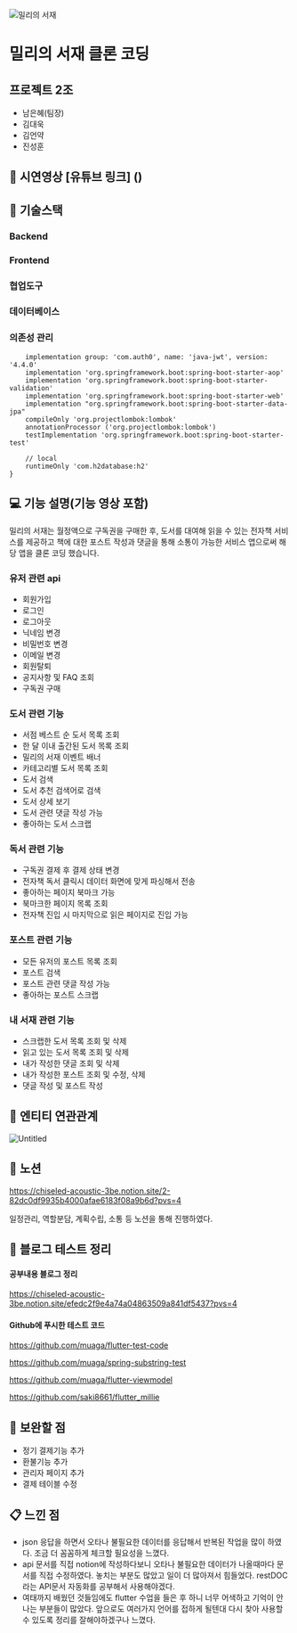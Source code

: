 ![밀리의 서재](https://github.com/muaga/flutter-last-project/assets/135561511/185d4cf1-4e8a-4b40-aed6-064c08574f57)

# 밀리의 서재 클론 코딩

## 프로젝트 2조
- 남은혜(팀장)
- 김대욱
- 김언약
- 진성훈

## 🎥 시연영상 [유튜브 링크] ()
## 🔧 기술스택
### Backend
### Frontend
### 협업도구
### 데이터베이스
### 의존성 관리 
```  dependencies { 
	implementation group: 'com.auth0', name: 'java-jwt', version: '4.4.0'
	implementation 'org.springframework.boot:spring-boot-starter-aop'
	implementation 'org.springframework.boot:spring-boot-starter-validation'
	implementation 'org.springframework.boot:spring-boot-starter-web'
	implementation "org.springframework.boot:spring-boot-starter-data-jpa"
	compileOnly 'org.projectlombok:lombok'
	annotationProcessor ('org.projectlombok:lombok')
	testImplementation 'org.springframework.boot:spring-boot-starter-test'

	// local
	runtimeOnly 'com.h2database:h2'
}
```

## 💻 기능 설명(기능 영상 포함)
밀리의 서재는 월정액으로 구독권을 구매한 후, 도서를 대여해 읽을 수 있는 전자책 서비스를 제공하고 책에 대한 포스트 작성과 댓글을 통해 소통이 가능한 서비스 앱으로써 해당 앱을 클론 코딩 했습니다.

### 유저 관련 api 
- 회원가입 
- 로그인 
- 로그아웃 
- 닉네임 변경 
- 비밀번호 변경 
- 이메일 변경 
- 회원탈퇴   
- 공지사항 및 FAQ 조회 
- 구독권 구매 

 ### 도서 관련 기능
- 서점 베스트 순 도서 목록 조회
- 한 달 이내 출간된 도서 목록 조회
- 밀리의 서재 이벤트 배너
- 카테고리별 도서 목록 조회
- 도서 검색
- 도서 추천 검색어로 검색
- 도서 상세 보기
- 도서 관련 댓글 작성 가능
- 좋아하는 도서 스크랩

### 독서 관련 기능
- 구독권 결제 후 결제 상태 변경
- 전자책 독서 클릭시 데이터 화면에 맞게 파싱해서 전송
- 좋아하는 페이지 북마크 가능
- 북마크한 페이지 목록 조회
- 전자책 진입 시 마지막으로 읽은 페이지로 진입 가능

### 포스트 관련 기능
- 모든 유저의 포스트 목록 조회
- 포스트 검색
- 포스트 관련 댓글 작성 가능
- 좋아하는 포스트 스크랩

### 내 서재 관련 기능
- 스크랩한 도서 목록 조회 및 삭제
- 읽고 있는 도서 목록 조회 및 삭제
- 내가 작성한 댓글 조회 및 삭제
- 내가 작성한 포스트 조회 및 수정, 삭제
- 댓글 작성 및 포스트 작성

## 🔗 엔티티 연관관계
![Untitled](https://prod-files-secure.s3.us-west-2.amazonaws.com/8c0f8da8-8102-4d9c-a7d3-02f780f53ee1/c29443fa-88b4-401a-bcc3-363252745e4f/Untitled.png)

## 📝 노션
https://chiseled-acoustic-3be.notion.site/2-82dc0df9935b4000afae6183f08a9b6d?pvs=4    

일정관리, 역할분담, 계획수립, 소통 등 노션을 통해 진행하였다.

## 🧩 블로그 테스트 정리

#### 공부내용 블로그 정리 
https://chiseled-acoustic-3be.notion.site/efedc2f9e4a74a04863509a841df5437?pvs=4   

#### Github에 푸시한 테스트 코드
https://github.com/muaga/flutter-test-code

https://github.com/muaga/spring-substring-test   

https://github.com/muaga/flutter-viewmodel   

https://github.com/saki8661/flutter_millie    


## 🔩 보완할 점
- 정기 결제기능 추가
- 환불기능 추가
- 관리자 페이지 추가
- 결제 테이블 수정

## 📋 느낀 점
- json 응답을 하면서 오타나 불필요한 데이터를 응답해서 반복된 작업을 많이 하였다. 조금 더 꼼꼼하게 체크할 필요성을 느꼈다.
- api 문서를 직접 notion에 작성하다보니 오타나 불필요한 데이터가 나올때마다 문서를 직접 수정하였다. 놓치는 부분도 많았고 일이 더 많아져서 힘들었다. restDOC라는 API문서 자동화를 공부해서 사용해야겠다.
- 여태까지 배웠던 것들임에도 flutter 수업을 들은 후 하니 너무 어색하고 기억이 안나는 부분들이 많았다. 앞으로도 여러가지 언어를 접하게 될텐대 다시 찾아 사용할 수 있도록 정리를 잘해야하겠구나 느꼈다.
